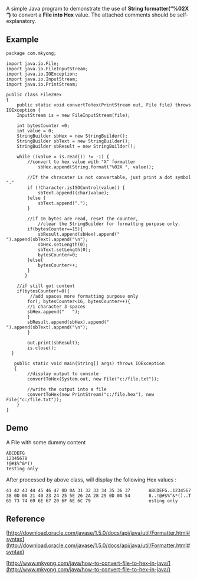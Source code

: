 A simple Java program to demonstrate the use of **String formatter(“%02X “)** to convert a **File into Hex** value. The attached comments should be self-explanatory.

## Example

    package com.mkyong;

    import java.io.File;
    import java.io.FileInputStream;
    import java.io.IOException;
    import java.io.InputStream;
    import java.io.PrintStream;

    public class File2Hex
    {
        public static void convertToHex(PrintStream out, File file) throws IOException {
    	InputStream is = new FileInputStream(file);

    	int bytesCounter =0;
    	int value = 0;
    	StringBuilder sbHex = new StringBuilder();
    	StringBuilder sbText = new StringBuilder();
    	StringBuilder sbResult = new StringBuilder();

    	while ((value = is.read()) != -1) {
    	    //convert to hex value with "X" formatter
                sbHex.append(String.format("%02X ", value));

    	    //If the chracater is not convertable, just print a dot symbol "."
    	    if (!Character.isISOControl(value)) {
    	      	sbText.append((char)value);
    	    }else {
    	        sbText.append(".");
    	    }

    	    //if 16 bytes are read, reset the counter,
                //clear the StringBuilder for formatting purpose only.
    	    if(bytesCounter==15){
    	      	sbResult.append(sbHex).append("      ").append(sbText).append("\n");
    	       	sbHex.setLength(0);
    	        sbText.setLength(0);
    	       	bytesCounter=0;
    	    }else{
    	        bytesCounter++;
    	    }
           }

    	//if still got content
    	if(bytesCounter!=0){
    	     //add spaces more formatting purpose only
    	    for(; bytesCounter<16; bytesCounter++){
    		//1 character 3 spaces
    		sbHex.append("   ");
    	    }
    	    sbResult.append(sbHex).append("      ").append(sbText).append("\n");
            }

            out.print(sbResult);
            is.close();
      }

       public static void main(String[] args) throws IOException
       {
        	//display output to console
        	convertToHex(System.out, new File("c:/file.txt"));

        	//write the output into a file
        	convertToHex(new PrintStream("c:/file.hex"), new File("c:/file.txt"));
        }
    }

## Demo

A File with some dummy content

    ABCDEFG
    12345678
    !@#$%^&*()
    Testing only

After processed by above class, will display the following Hex values :

    41 42 43 44 45 46 47 0D 0A 31 32 33 34 35 36 37       ABCDEFG..1234567
    38 0D 0A 21 40 23 24 25 5E 26 2A 28 29 0D 0A 54       8..!@#$%^&*()..T
    65 73 74 69 6E 67 20 6F 6E 6C 79                      esting only

## Reference

[http://download.oracle.com/javase/1.5.0/docs/api/java/util/Formatter.html#syntax](http://download.oracle.com/javase/1.5.0/docs/api/java/util/Formatter.html#syntax)

[http://www.mkyong.com/java/how-to-convert-file-to-hex-in-java/](http://www.mkyong.com/java/how-to-convert-file-to-hex-in-java/)
